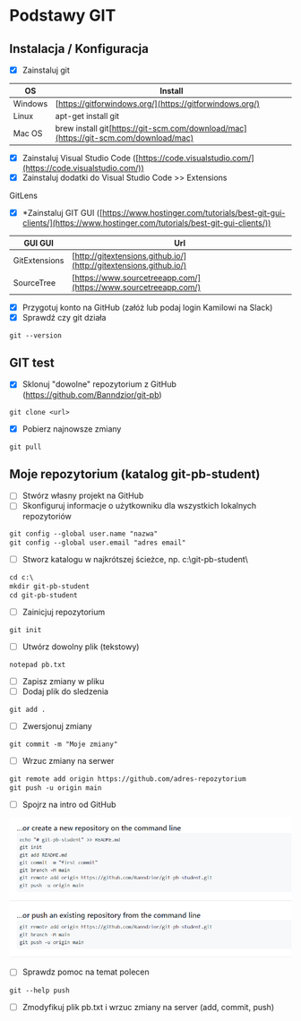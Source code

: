 # Podstawy GIT

## Instalacja / Konfiguracja

* [X] Zainstaluj git


| OS | Install |
| - | - |
| Windows | [https://gitforwindows.org/](https://gitforwindows.org/) |
| Linux | apt-get install git |
| Mac OS | brew install git[https://git-scm.com/download/mac](https://git-scm.com/download/mac) |

* [X] Zainstaluj Visual Studio Code ([https://code.visualstudio.com/](https://code.visualstudio.com/))
* [X] Zainstaluj dodatki do Visual Studio Code >> Extensions

GitLens

* [X] *Zainstaluj GIT GUI ([https://www.hostinger.com/tutorials/best-git-gui-clients/](https://www.hostinger.com/tutorials/best-git-gui-clients/))


| GUI GUI | Url |
| - | - |
| GitExtensions | [http://gitextensions.github.io/](http://gitextensions.github.io/) |
| SourceTree | [https://www.sourcetreeapp.com/](https://www.sourcetreeapp.com/) |

* [X] Przygotuj konto na GitHub (załóż lub podaj login Kamilowi na Slack)
* [X] Sprawdź czy git działa

```dos
git --version
```

## GIT test

* [X] Sklonuj "dowolne" repozytorium z GitHub (https://github.com/Banndzior/git-pb)

```dos
git clone <url>
```

* [X] Pobierz najnowsze zmiany

```dos
git pull
```

## Moje repozytorium (katalog git-pb-student)

* [ ] Stwórz własny projekt na GitHub
* [ ] Skonfiguruj informacje o użytkowniku dla wszystkich lokalnych repozytoriów

```dos
git config --global user.name "nazwa"
git config --global user.email "adres email"
```

* [ ] Stworz katalogu w najkrótszej ścieżce, np. c:\git-pb-student\

```dos
cd c:\
mkdir git-pb-student
cd git-pb-student
```

* [ ] Zainicjuj repozytorium

```dos
git init
```

* [ ] Utwórz dowolny plik (tekstowy)

```dos
notepad pb.txt
```

* [ ] Zapisz zmiany w pliku
* [ ] Dodaj plik do sledzenia

```dos
git add .
```

* [ ] Zwersjonuj zmiany

```dos
git commit -m "Moje zmiany"
```

* [ ] Wrzuc zmiany na serwer

```dos
git remote add origin https://github.com/adres-repozytorium
git push -u origin main
```

* [ ] Spojrz na intro od GitHub

![Drag Racing](static/github-info.png)

* [ ] Sprawdz pomoc na temat polecen

```dos
git --help push
```

* [ ] Zmodyfikuj plik pb.txt i wrzuc zmiany na server (add, commit, push)
